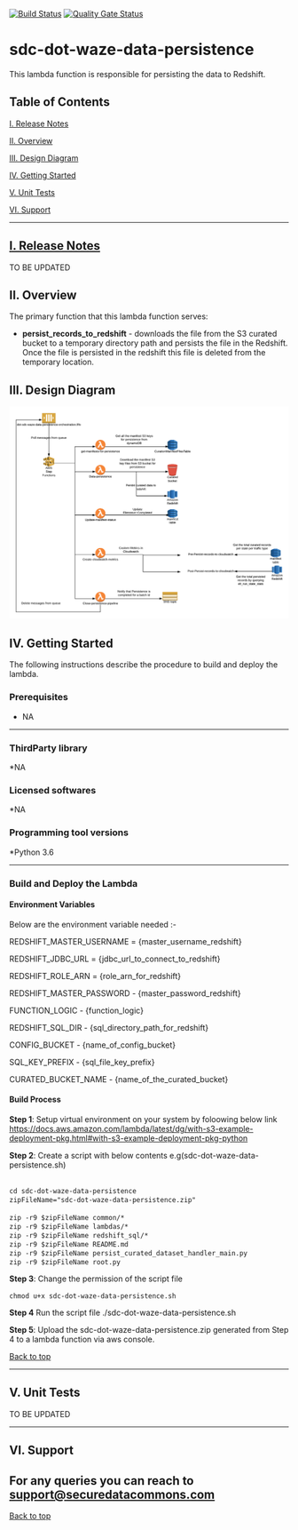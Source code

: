 [![Build Status](https://travis-ci.com/usdot-jpo-sdc/sdc-dot-waze-data-persistence.svg?branch=master)](https://travis-ci.com/usdot-jpo-sdc/sdc-dot-waze-data-persistence)
[![Quality Gate Status](https://sonarcloud.io/api/project_badges/measure?project=usdot-jpo-sdc_sdc-dot-waze-data-persistence&metric=alert_status)](https://sonarcloud.io/dashboard?id=usdot-jpo-sdc_sdc-dot-waze-data-persistence)
# sdc-dot-waze-data-persistence
This lambda function is responsible for persisting the data to Redshift.

<a name="toc"/>

## Table of Contents

[I. Release Notes](#release-notes)

[II. Overview](#overview)

[III. Design Diagram](#design-diagram)

[IV. Getting Started](#getting-started)

[V. Unit Tests](#unit-tests)

[VI. Support](#support)

---

<a name="release-notes"/>


## [I. Release Notes](ReleaseNotes.md)
TO BE UPDATED

<a name="overview"/>

## II. Overview
The primary function that this lambda function serves:
* **persist_records_to_redshift** - downloads the file from the S3 curated bucket to a temporary directory path and persists the file in the Redshift. Once the file is persisted in the redshift this file is deleted from the temporary location. 

<a name="design-diagram"/>

## III. Design Diagram

![sdc-dot-waze-data-persistence](images/waze-data-persistence.png)

<a name="getting-started"/>

## IV. Getting Started

The following instructions describe the procedure to build and deploy the lambda.

### Prerequisites
* NA 

---
### ThirdParty library

*NA

### Licensed softwares

*NA

### Programming tool versions

*Python 3.6


---
### Build and Deploy the Lambda

#### Environment Variables
Below are the environment variable needed :- 

REDSHIFT_MASTER_USERNAME = {master_username_redshift}

REDSHIFT_JDBC_URL = {jdbc_url_to_connect_to_redshift}

REDSHIFT_ROLE_ARN = {role_arn_for_redshift}

REDSHIFT_MASTER_PASSWORD - {master_password_redshift}

FUNCTION_LOGIC  - {function_logic}

REDSHIFT_SQL_DIR  - {sql_directory_path_for_redshift}

CONFIG_BUCKET - {name_of_config_bucket}

SQL_KEY_PREFIX - {sql_file_key_prefix}

CURATED_BUCKET_NAME - {name_of_the_curated_bucket}

#### Build Process

**Step 1**: Setup virtual environment on your system by foloowing below link
https://docs.aws.amazon.com/lambda/latest/dg/with-s3-example-deployment-pkg.html#with-s3-example-deployment-pkg-python

**Step 2**: Create a script with below contents e.g(sdc-dot-waze-data-persistence.sh)
```#!/bin/sh

cd sdc-dot-waze-data-persistence
zipFileName="sdc-dot-waze-data-persistence.zip"

zip -r9 $zipFileName common/*
zip -r9 $zipFileName lambdas/*
zip -r9 $zipFileName redshift_sql/*
zip -r9 $zipFileName README.md
zip -r9 $zipFileName persist_curated_dataset_handler_main.py
zip -r9 $zipFileName root.py
```

**Step 3**: Change the permission of the script file

```
chmod u+x sdc-dot-waze-data-persistence.sh
```

**Step 4** Run the script file
./sdc-dot-waze-data-persistence.sh

**Step 5**: Upload the sdc-dot-waze-data-persistence.zip generated from Step 4 to a lambda function via aws console.

[Back to top](#toc)

---
<a name="unit-tests"/>

## V. Unit Tests

TO BE UPDATED

---
<a name="support"/>

## VI. Support

For any queries you can reach to support@securedatacommons.com
---
[Back to top](#toc)
